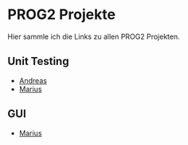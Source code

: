 # PROG2 Projekte

Hier sammle ich die Links zu allen PROG2 Projekten. 



## Unit Testing

- [Andreas](https://github.com/Carabas90/uebung-unit-test)
- [Marius](https://github.com/Sletger/PatientFile-PasswordValidation-UnitTesting-FirstTry)

## GUI

- [Marius](https://github.com/Sletger/GUI_PflegeDoku_TextAnalyse)

  
